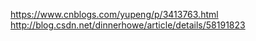 https://www.cnblogs.com/yupeng/p/3413763.html
http://blog.csdn.net/dinnerhowe/article/details/58191823